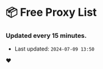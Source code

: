 # :package: Free Proxy List
### Updated every 15 minutes.

- Last updated: `2024-07-09 13:50`

:heart:
